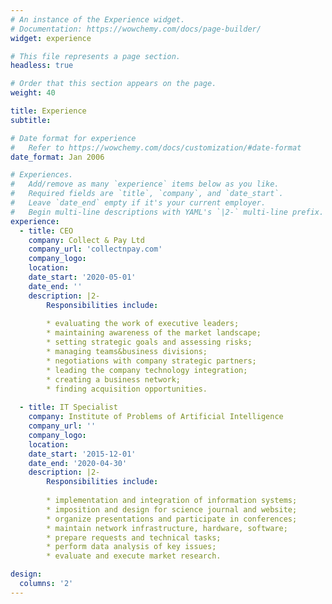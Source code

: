 ```yaml
---
# An instance of the Experience widget.
# Documentation: https://wowchemy.com/docs/page-builder/
widget: experience

# This file represents a page section.
headless: true

# Order that this section appears on the page.
weight: 40

title: Experience
subtitle:

# Date format for experience
#   Refer to https://wowchemy.com/docs/customization/#date-format
date_format: Jan 2006

# Experiences.
#   Add/remove as many `experience` items below as you like.
#   Required fields are `title`, `company`, and `date_start`.
#   Leave `date_end` empty if it's your current employer.
#   Begin multi-line descriptions with YAML's `|2-` multi-line prefix.
experience:
  - title: CEO
    company: Collect & Pay Ltd
    company_url: 'collectnpay.com'
    company_logo: 
    location: 
    date_start: '2020-05-01'
    date_end: ''
    description: |2-
        Responsibilities include:
        
        * evaluating the work of executive leaders;
        * maintaining awareness of the market landscape;
        * setting strategic goals and assessing risks;
        * managing teams&business divisions;
        * negotiations with company strategic partners;
        * leading the company technology integration;
        * creating a business network;
        * finding acquisition opportunities.
        
  - title: IT Specialist  
    company: Institute of Problems of Artificial Intelligence
    company_url: ''
    company_logo: 
    location: 
    date_start: '2015-12-01'
    date_end: '2020-04-30'
    description: |2-
        Responsibilities include:
        
        * implementation and integration of information systems;
        * imposition and design for science journal and website;
        * organize presentations and participate in conferences;
        * maintain network infrastructure, hardware, software;
        * prepare requests and technical tasks;
        * perform data analysis of key issues;
        * evaluate and execute market research.

design:
  columns: '2'
---
```

